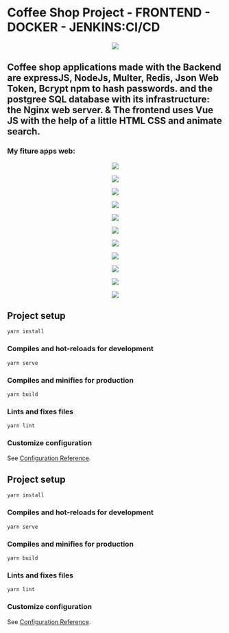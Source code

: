 # Coffee Shop Project - FRONTEND - DOCKER - JENKINS:CI/CD

<p align="center">
  <img src="https://github.com/Adityaudi/CoffeeShop-projectVue/blob/master/src/doc/logo.png">
</p>

## Coffee shop applications made with the Backend are expressJS, NodeJs, Multer, Redis, Json Web Token, Bcrypt npm to hash passwords. and the postgree SQL database with its infrastructure: the Nginx web server. & The frontend uses Vue JS with the help of a little HTML CSS and animate search.


### My fiture apps web:
<p align="center">
  <img src="https://github.com/Adityaudi/CoffeeShop-projectVue/blob/master/src/doc/login.png">
</p>

<p align="center">
  <img src="https://github.com/Adityaudi/CoffeeShop-projectVue/blob/master/src/doc/auth.png">
</p>

<p align="center">
  <img src="https://github.com/Adityaudi/CoffeeShop-projectVue/blob/master/src/doc/homePage.png">
</p>

<p align="center">
  <img src="https://github.com/Adityaudi/CoffeeShop-projectVue/blob/master/src/doc/Authcrud.png">
</p>

<p align="center">
  <img src="https://github.com/Adityaudi/CoffeeShop-projectVue/blob/master/src/doc/addProduct.png">
</p>

<p align="center">
  <img src="https://github.com/Adityaudi/CoffeeShop-projectVue/blob/master/src/doc/editProduct.png">
</p>

<p align="center">
  <img src="https://github.com/Adityaudi/CoffeeShop-projectVue/blob/master/src/doc/deleteProduct.png">
</p>

<p align="center">
  <img src="https://github.com/Adityaudi/CoffeeShop-projectVue/blob/master/src/doc/cart.png">
</p>

<p align="center">
  <img src="https://github.com/Adityaudi/CoffeeShop-projectVue/blob/master/src/doc/history.png">
</p>


<p align="center">
  <img src="https://github.com/Adityaudi/CoffeeShop-projectVue/blob/master/src/doc/RecentOrder.png">
</p>

<p align="center">
  <img src="https://github.com/Adityaudi/CoffeeShop-projectVue/blob/master/src/doc/handling.png">
</p>


## Project setup
```
yarn install
```

### Compiles and hot-reloads for development
```
yarn serve
```

### Compiles and minifies for production
```
yarn build
```

### Lints and fixes files
```
yarn lint
```

### Customize configuration
See [Configuration Reference](https://cli.vuejs.org/config/).


## Project setup
```
yarn install
```

### Compiles and hot-reloads for development
```
yarn serve
```

### Compiles and minifies for production
```
yarn build
```

### Lints and fixes files
```
yarn lint
```

### Customize configuration
See [Configuration Reference](https://cli.vuejs.org/config/).

